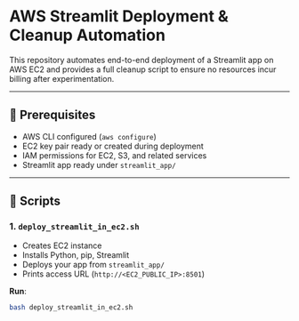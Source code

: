 # AWS Streamlit Deployment & Cleanup Automation

This repository automates end-to-end deployment of a Streamlit app on AWS EC2 and provides a full cleanup script to ensure no resources incur billing after experimentation.

---

## 🔧 Prerequisites

- AWS CLI configured (`aws configure`)
- EC2 key pair ready or created during deployment
- IAM permissions for EC2, S3, and related services
- Streamlit app ready under `streamlit_app/`

---

## 🚀 Scripts

### 1. `deploy_streamlit_in_ec2.sh`

- Creates EC2 instance
- Installs Python, pip, Streamlit
- Deploys your app from `streamlit_app/`
- Prints access URL (`http://<EC2_PUBLIC_IP>:8501`)

**Run**:
```bash
bash deploy_streamlit_in_ec2.sh
